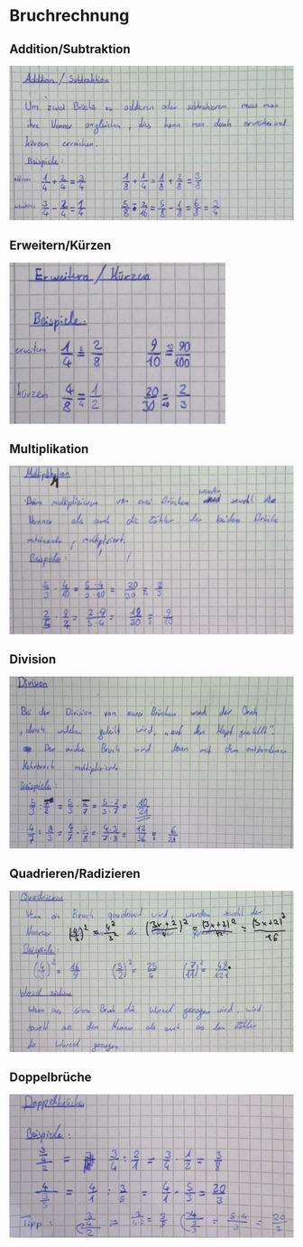 # Bruchrechnung

## Addition/Subtraktion

![](attachments/2022-06-20-22-21-29.png)

## Erweitern/Kürzen

![](attachments/2022-06-20-22-22-04.png)

## Multiplikation

![](attachments/2022-06-20-22-22-35.png)

## Division

![](attachments/2022-06-20-22-23-07.png)

## Quadrieren/Radizieren

![](attachments/2022-06-20-22-23-33.png)

## Doppelbrüche

![](attachments/2022-06-20-22-23-50.png)